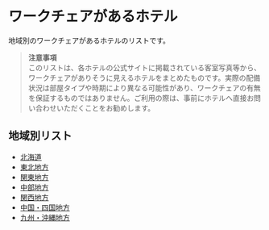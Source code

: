 # ワークチェアがあるホテル

地域別のワークチェアがあるホテルのリストです。

> **注意事項**  
> このリストは、各ホテルの公式サイトに掲載されている客室写真等から、ワークチェアがありそうに見えるホテルをまとめたものです。実際の配備状況は部屋タイプや時期により異なる可能性があり、ワークチェアの有無を保証するものではありません。ご利用の際は、事前にホテルへ直接お問い合わせいただくことをお勧めします。

## 地域別リスト

- [北海道](01_北海道.md)
- [東北地方](02_東北地方.md)
- [関東地方](03_関東地方.md)
- [中部地方](04_中部地方.md)
- [関西地方](05_関西地方.md)
- [中国・四国地方](06_中国・四国地方.md)
- [九州・沖縄地方](07_九州・沖縄地方.md)